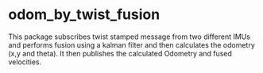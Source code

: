 # odom_by_twist_fusion
This package subscribes twist stamped message from two different IMUs and performs fusion using a kalman filter and then calculates the odometry (x,y and theta). It then publishes the calculated Odometry and fused velocities.
